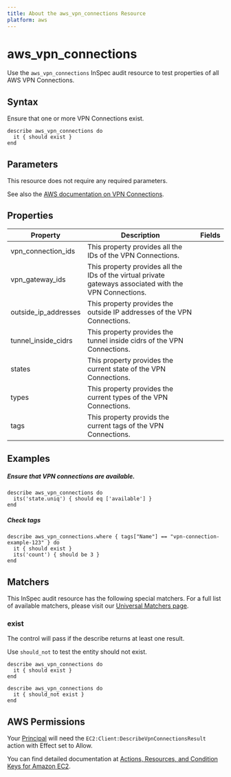 ```yaml
---
title: About the aws_vpn_connections Resource
platform: aws
---
```


# aws\_vpn\_connections

Use the `aws_vpn_connections` InSpec audit resource to test properties of all AWS VPN Connections.

## Syntax

Ensure that one or more VPN Connections exist.

    describe aws_vpn_connections do
      it { should exist }
    end

## Parameters

This resource does not require any required parameters.

See also the [AWS documentation on VPN Connections](https://docs.aws.amazon.com/vpc/latest/userguide/vpn-connections.html).

## Properties

| Property | Description | Fields | 
| --- | --- | --- |
|vpn\_connection\_ids    | This property provides all the IDs of the VPN Connections. |
|vpn\_gateway\_ids       | This property provides all the IDs of the virtual private gateways associated with the VPN Connections. |
|outside\_ip\_addresses  | This property provides the outside IP addresses of the VPN Connections. |
|tunnel\_inside\_cidrs   | This property provides the tunnel inside cidrs of the VPN Connections. |
|states                  | This property provides the current state of the VPN Connections. |
|types                   | This property provides the current types of the VPN Connections. |
|tags                    | This property provids the current tags of the VPN Connections. |

## Examples

##### Ensure that VPN connections are available.
    describe aws_vpn_connections do
      its('state.uniq') { should eq ['available'] }
    end

##### Check tags    
    describe aws_vpn_connections.where { tags["Name"] == "vpn-connection-example-123" } do
      it { should exist }
      its('count') { should be 3 }
    end

## Matchers

This InSpec audit resource has the following special matchers. For a full list of available matchers, please visit our [Universal Matchers page](https://www.inspec.io/docs/reference/matchers/).

### exist

The control will pass if the describe returns at least one result.

Use `should_not` to test the entity should not exist.

    describe aws_vpn_connections do
      it { should exist }
    end
      
    describe aws_vpn_connections do
      it { should_not exist }
    end

## AWS Permissions

Your [Principal](https://docs.aws.amazon.com/IAM/latest/UserGuide/intro-structure.html#intro-structure-principal) will need the `EC2:Client:DescribeVpnConnectionsResult` action with Effect set to Allow.

You can find detailed documentation at [Actions, Resources, and Condition Keys for Amazon EC2](https://docs.aws.amazon.com/IAM/latest/UserGuide/list_amazonec2.html).
